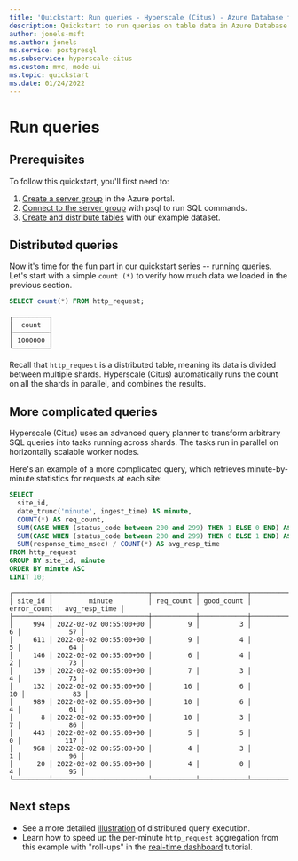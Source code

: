 ```yaml
---
title: 'Quickstart: Run queries - Hyperscale (Citus) - Azure Database for PostgreSQL'
description: Quickstart to run queries on table data in Azure Database for PostgreSQL - Hyperscale (Citus).
author: jonels-msft
ms.author: jonels
ms.service: postgresql
ms.subservice: hyperscale-citus
ms.custom: mvc, mode-ui
ms.topic: quickstart
ms.date: 01/24/2022
---
```


# Run queries

## Prerequisites

To follow this quickstart, you'll first need to:

1. [Create a server group](quickstart-create-portal.md) in the Azure portal.
2. [Connect to the server group](quickstart-connect-psql.md) with psql to
   run SQL commands.
3. [Create and distribute tables](quickstart-distribute-tables.md) with our
   example dataset.

## Distributed queries

Now it's time for the fun part in our quickstart series -- running queries.
Let's start with a simple `count (*)` to verify how much data we loaded in
the previous section.

```sql
SELECT count(*) FROM http_request;
```

```
┌─────────┐
│  count  │
├─────────┤
│ 1000000 │
└─────────┘
```

Recall that `http_request` is a distributed table, meaning its data is divided
between multiple shards. Hyperscale (Citus) automatically runs the count on all
the shards in parallel, and combines the results.

## More complicated queries

Hyperscale (Citus) uses an advanced query planner to transform arbitrary SQL
queries into tasks running across shards. The tasks run in parallel on
horizontally scalable worker nodes.

Here's an example of a more complicated query, which retrieves minute-by-minute
statistics for requests at each site:

```sql
SELECT
  site_id,
  date_trunc('minute', ingest_time) AS minute,
  COUNT(*) AS req_count,
  SUM(CASE WHEN (status_code between 200 and 299) THEN 1 ELSE 0 END) AS good_count,
  SUM(CASE WHEN (status_code between 200 and 299) THEN 0 ELSE 1 END) AS error_count,
  SUM(response_time_msec) / COUNT(*) AS avg_resp_time
FROM http_request
GROUP BY site_id, minute
ORDER BY minute ASC
LIMIT 10;
```

```
┌─────────┬────────────────────────┬───────────┬────────────┬─────────────┬───────────────┐
│ site_id │         minute         │ req_count │ good_count │ error_count │ avg_resp_time │
├─────────┼────────────────────────┼───────────┼────────────┼─────────────┼───────────────┤
│     994 │ 2022-02-02 00:55:00+00 │         9 │          3 │           6 │            57 │
│     611 │ 2022-02-02 00:55:00+00 │         9 │          4 │           5 │            64 │
│     146 │ 2022-02-02 00:55:00+00 │         6 │          4 │           2 │            73 │
│     139 │ 2022-02-02 00:55:00+00 │         7 │          3 │           4 │            73 │
│     132 │ 2022-02-02 00:55:00+00 │        16 │          6 │          10 │            83 │
│     989 │ 2022-02-02 00:55:00+00 │        10 │          6 │           4 │            61 │
│       8 │ 2022-02-02 00:55:00+00 │        10 │          3 │           7 │            86 │
│     443 │ 2022-02-02 00:55:00+00 │         5 │          5 │           0 │           117 │
│     968 │ 2022-02-02 00:55:00+00 │         4 │          3 │           1 │            96 │
│      20 │ 2022-02-02 00:55:00+00 │         4 │          0 │           4 │            95 │
└─────────┴────────────────────────┴───────────┴────────────┴─────────────┴───────────────┘
```

## Next steps

- See a more detailed [illustration](tutorial-shard.md) of distributed query execution.
- Learn how to speed up the per-minute `http_request` aggregation from this
  example with "roll-ups" in the [real-time
  dashboard](tutorial-design-database-realtime.md) tutorial.
